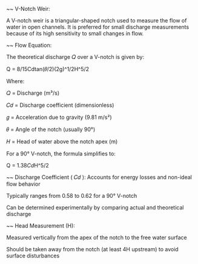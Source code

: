 
~~ V-Notch Weir:



A V-notch weir is a triangular-shaped notch used to measure the flow of water in open channels. It is preferred for small discharge measurements because of its high sensitivity to small changes in flow.




~~ Flow Equation:

The theoretical discharge 
𝑄 over a V-notch is given by:

Q = 8/15Cdtan(𝜃/2)(2g)^1/2H^5/2
 
Where:

𝑄 = Discharge (m³/s)

𝐶𝑑 = Discharge coefficient (dimensionless)

𝑔 = Acceleration due to gravity (9.81 m/s²)

𝜃 = Angle of the notch (usually 90°)

𝐻 = Head of water above the notch apex (m)

For a 90° V-notch, the formula simplifies to:

Q = 1.38*Cd*H^5/2


 
~~ Discharge Coefficient 
(
𝐶𝑑
):
Accounts for energy losses and non-ideal flow behavior

Typically ranges from 0.58 to 0.62 for a 90° V-notch

Can be determined experimentally by comparing actual and theoretical discharge



~~ Head Measurement (H):

Measured vertically from the apex of the notch to the free water surface

Should be taken away from the notch (at least 4H upstream) to avoid surface disturbances

